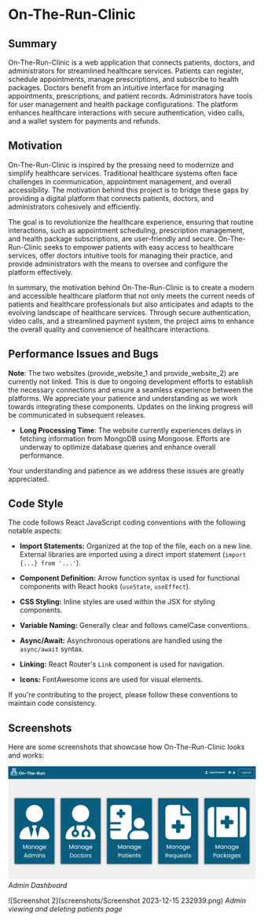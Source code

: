 # On-The-Run-Clinic

## Summary

On-The-Run-Clinic is a web application that connects patients, doctors, and administrators for streamlined healthcare services. Patients can register, schedule appointments, manage prescriptions, and subscribe to health packages. Doctors benefit from an intuitive interface for managing appointments, prescriptions, and patient records. Administrators have tools for user management and health package configurations. The platform enhances healthcare interactions with secure authentication, video calls, and a wallet system for payments and refunds.

## Motivation

On-The-Run-Clinic is inspired by the pressing need to modernize and simplify healthcare services. Traditional healthcare systems often face challenges in communication, appointment management, and overall accessibility. The motivation behind this project is to bridge these gaps by providing a digital platform that connects patients, doctors, and administrators cohesively and efficiently.

The goal is to revolutionize the healthcare experience, ensuring that routine interactions, such as appointment scheduling, prescription management, and health package subscriptions, are user-friendly and secure. On-The-Run-Clinic seeks to empower patients with easy access to healthcare services, offer doctors intuitive tools for managing their practice, and provide administrators with the means to oversee and configure the platform effectively.

In summary, the motivation behind On-The-Run-Clinic is to create a modern and accessible healthcare platform that not only meets the current needs of patients and healthcare professionals but also anticipates and adapts to the evolving landscape of healthcare services. Through secure authentication, video calls, and a streamlined payment system, the project aims to enhance the overall quality and convenience of healthcare interactions.

## Performance Issues and Bugs

**Note**: The two websites (provide_website_1 and provide_website_2) are currently not linked. This is due to ongoing development efforts to establish the necessary connections and ensure a seamless experience between the platforms. We appreciate your patience and understanding as we work towards integrating these components. Updates on the linking progress will be communicated in subsequent releases.

- **Long Processing Time**: The website currently experiences delays in fetching information from MongoDB using Mongoose. Efforts are underway to optimize database queries and enhance overall performance.

Your understanding and patience as we address these issues are greatly appreciated.

## Code Style

The code follows React JavaScript coding conventions with the following notable aspects:

- **Import Statements:** Organized at the top of the file, each on a new line. External libraries are imported using a direct import statement (`import {...} from '...'`).

- **Component Definition:** Arrow function syntax is used for functional components with React hooks (`useState`, `useEffect`).

- **CSS Styling:** Inline styles are used within the JSX for styling components.

- **Variable Naming:** Generally clear and follows camelCase conventions.

- **Async/Await:** Asynchronous operations are handled using the `async/await` syntax.

- **Linking:** React Router's `Link` component is used for navigation.

- **Icons:** FontAwesome icons are used for visual elements.

If you're contributing to the project, please follow these conventions to maintain code consistency.

## Screenshots

Here are some screenshots that showcase how On-The-Run-Clinic looks and works:

![Screenshot 1](screenshots/AdminDashboard.png)
*Admin Dashboard*

![Screenshot 2](screenshots/Screenshot 2023-12-15 232939.png)
*Admin viewing and deleting patients page*
